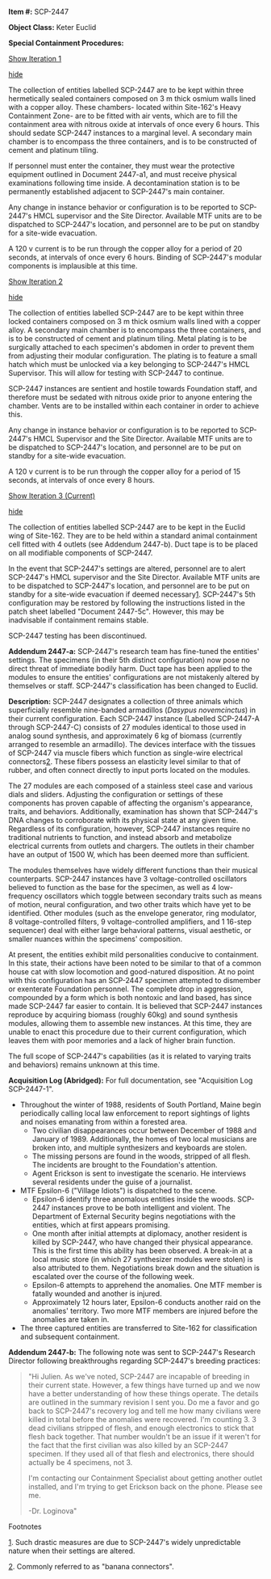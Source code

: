 **Item #:** SCP-2447

**Object Class:** Keter Euclid

**Special Containment Procedures:**

[Show Iteration 1](javascript:;)

[hide](javascript:;)

The collection of entities labelled SCP-2447 are to be kept within three hermetically sealed containers composed on 3 m thick osmium walls lined with a copper alloy. These chambers- located within Site-162's Heavy Containment Zone- are to be fitted with air vents, which are to fill the containment area with nitrous oxide at intervals of once every 6 hours. This should sedate SCP-2447 instances to a marginal level. A secondary main chamber is to encompass the three containers, and is to be constructed of cement and platinum tiling.

If personnel must enter the container, they must wear the protective equipment outlined in Document 2447-a1, and must receive physical examinations following time inside. A decontamination station is to be permanently established adjacent to SCP-2447's main container.

Any change in instance behavior or configuration is to be reported to SCP-2447's HMCL supervisor and the Site Director. Available MTF units are to be dispatched to SCP-2447's location, and personnel are to be put on standby for a site-wide evacuation.

A 120 v current is to be run through the copper alloy for a period of 20 seconds, at intervals of once every 6 hours. Binding of SCP-2447's modular components is implausible at this time.

[Show Iteration 2](javascript:;)

[hide](javascript:;)

The collection of entities labelled SCP-2447 are to be kept within three locked containers composed on 3 m thick osmium walls lined with a copper alloy. A secondary main chamber is to encompass the three containers, and is to be constructed of cement and platinum tiling. Metal plating is to be surgically attached to each specimen's abdomen in order to prevent them from adjusting their modular configuration. The plating is to feature a small hatch which must be unlocked via a key belonging to SCP-2447's HMCL Supervisor. This will allow for testing with SCP-2447 to continue.

SCP-2447 instances are sentient and hostile towards Foundation staff, and therefore must be sedated with nitrous oxide prior to anyone entering the chamber. Vents are to be installed within each container in order to achieve this.

Any change in instance behavior or configuration is to be reported to SCP-2447's HMCL Supervisor and the Site Director. Available MTF units are to be dispatched to SCP-2447's location, and personnel are to be put on standby for a site-wide evacuation.

A 120 v current is to be run through the copper alloy for a period of 15 seconds, at intervals of once every 8 hours.

[Show Iteration 3 (Current)](javascript:;)

[hide](javascript:;)

The collection of entities labelled SCP-2447 are to be kept in the Euclid wing of Site-162. They are to be held within a standard animal containment cell fitted with 4 outlets (see Addendum 2447-b). Duct tape is to be placed on all modifiable components of SCP-2447.

In the event that SCP-2447's settings are altered, personnel are to alert SCP-2447's HMCL supervisor and the Site Director. Available MTF units are to be dispatched to SCP-2447's location, and personnel are to be put on standby for a site-wide evacuation if deemed necessary[1](javascript:;). SCP-2447's 5th configuration may be restored by following the instructions listed in the patch sheet labelled "Document 2447-5c". However, this may be inadvisable if containment remains stable.

SCP-2447 testing has been discontinued.

**Addendum 2447-a:** SCP-2447's research team has fine-tuned the entities' settings. The specimens (in their 5th distinct configuration) now pose no direct threat of immediate bodily harm. Duct tape has been applied to the modules to ensure the entities' configurations are not mistakenly altered by themselves or staff. SCP-2447's classification has been changed to Euclid.

**Description:** SCP-2447 designates a collection of three animals which superficially resemble nine-banded armadillos (_Dasypus novemcinctus_) in their current configuration. Each SCP-2447 instance (Labelled SCP-2447-A through SCP-2447-C) consists of 27 modules identical to those used in analog sound synthesis, and approximately 6 kg of biomass (currently arranged to resemble an armadillo). The devices interface with the tissues of SCP-2447 via muscle fibers which function as single-wire electrical connectors[2](javascript:;). These fibers possess an elasticity level similar to that of rubber, and often connect directly to input ports located on the modules.

The 27 modules are each composed of a stainless steel case and various dials and sliders. Adjusting the configuration or settings of these components has proven capable of affecting the organism's appearance, traits, and behaviors. Additionally, examination has shown that SCP-2447's DNA changes to corroborate with its physical state at any given time. Regardless of its configuration, however, SCP-2447 instances require no traditional nutrients to function, and instead absorb and metabolize electrical currents from outlets and chargers. The outlets in their chamber have an output of 1500 W, which has been deemed more than sufficient.

The modules themselves have widely different functions than their musical counterparts. SCP-2447 instances have 3 voltage-controlled oscillators believed to function as the base for the specimen, as well as 4 low-frequency oscillators which toggle between secondary traits such as means of motion, neural configuration, and two other traits which have yet to be identified. Other modules (such as the envelope generator, ring modulator, 8 voltage-controlled filters, 9 voltage-controlled amplifiers, and 1 16-step sequencer) deal with either large behavioral patterns, visual aesthetic, or smaller nuances within the specimens' composition.

At present, the entities exhibit mild personalities conducive to containment. In this state, their actions have been noted to be similar to that of a common house cat with slow locomotion and good-natured disposition. At no point with this configuration has an SCP-2447 specimen attempted to dismember or exenterate Foundation personnel. The complete drop in aggression, compounded by a form which is both nontoxic and land based, has since made SCP-2447 far easier to contain. It is believed that SCP-2447 instances reproduce by acquiring biomass (roughly 60kg) and sound synthesis modules, allowing them to assemble new instances. At this time, they are unable to enact this procedure due to their current configuration, which leaves them with poor memories and a lack of higher brain function.

The full scope of SCP-2447's capabilities (as it is related to varying traits and behaviors) remains unknown at this time.

**Acquisition Log (Abridged):** For full documentation, see "Acquisition Log SCP-2447-1".

*   Throughout the winter of 1988, residents of South Portland, Maine begin periodically calling local law enforcement to report sightings of lights and noises emanating from within a forested area.
    *   Two civilian disappearances occur between December of 1988 and January of 1989. Additionally, the homes of two local musicians are broken into, and multiple synthesizers and keyboards are stolen.
    *   The missing persons are found in the woods, stripped of all flesh. The incidents are brought to the Foundation's attention.
    *   Agent Erickson is sent to investigate the scenario. He interviews several residents under the guise of a journalist.
*   MTF Epsilon-6 ("Village Idiots") is dispatched to the scene.
    *   Epsilon-6 identify three anomalous entities inside the woods. SCP-2447 instances prove to be both intelligent and violent. The Department of External Security begins negotiations with the entities, which at first appears promising.
    *   One month after initial attempts at diplomacy, another resident is killed by SCP-2447, who have changed their physical appearance. This is the first time this ability has been observed. A break-in at a local music store (in which 27 synthesizer modules were stolen) is also attributed to them. Negotiations break down and the situation is escalated over the course of the following week.
    *   Epsilon-6 attempts to apprehend the anomalies. One MTF member is fatally wounded and another is injured.
    *   Approximately 12 hours later, Epsilon-6 conducts another raid on the anomalies' territory. Two more MTF members are injured before the anomalies are taken in.
*   The three captured entities are transferred to Site-162 for classification and subsequent containment.

**Addendum 2447-b:** The following note was sent to SCP-2447's Research Director following breakthroughs regarding SCP-2447's breeding practices:

> "Hi Julien. As we've noted, SCP-2447 are incapable of breeding in their current state. However, a few things have turned up and we now have a better understanding of how these things operate. The details are outlined in the summary revision I sent you. Do me a favor and go back to SCP-2447's recovery log and tell me how many civilians were killed in total before the anomalies were recovered. I'm counting 3. 3 dead civilians stripped of flesh, and enough electronics to stick that flesh back together. That number wouldn't be an issue if it weren't for the fact that the first civilian was also killed by an SCP-2447 specimen. If they used all of that flesh and electronics, there should actually be 4 specimens, not 3.
> 
> I'm contacting our Containment Specialist about getting another outlet installed, and I'm trying to get Erickson back on the phone. Please see me.
> 
> \-Dr. Loginova"

Footnotes

[1](javascript:;). Such drastic measures are due to SCP-2447's widely unpredictable nature when their settings are altered.

[2](javascript:;). Commonly referred to as "banana connectors".
